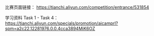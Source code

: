 比赛页面链接： https://tianchi.aliyun.com/competition/entrance/531854

学习资料 Task 1 - Task 4：https://tianchi.aliyun.com/specials/promotion/aicamprl?spm=a2c22.12281976.0.0.4cca3894MiK6OZ



